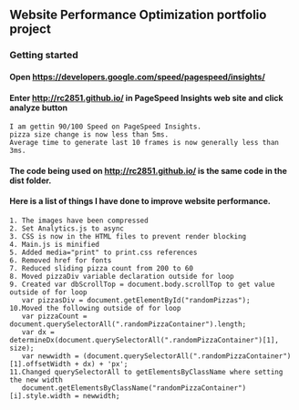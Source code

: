 ## Website Performance Optimization portfolio project

### Getting started

#### Open https://developers.google.com/speed/pagespeed/insights/

#### Enter http://rc2851.github.io/ in PageSpeed Insights web site and click analyze button

    I am gettin 90/100 Speed on PageSpeed Insights.
    pizza size change is now less than 5ms.
    Average time to generate last 10 frames is now generally less than 3ms.

#### The code being used on http://rc2851.github.io/ is the same code in the dist folder.
	
#### Here is a list of things I have done to improve website performance.

    1. The images have been compressed
    2. Set Analytics.js to async
    3. CSS is now in the HTML files to prevent render blocking
    4. Main.js is minified
    5. Added media="print" to print.css references
    6. Removed href for fonts
    7. Reduced sliding pizza count from 200 to 60
    8. Moved pizzaDiv variable declaration outside for loop  
    9. Created var dbScrollTop = document.body.scrollTop to get value outside of for loop
       var pizzasDiv = document.getElementById("randomPizzas");
    10.Moved the following outside of for loop
       var pizzaCount = document.querySelectorAll(".randomPizzaContainer").length;     
       var dx = determineDx(document.querySelectorAll(".randomPizzaContainer")[1], size);     
       var newwidth = (document.querySelectorAll(".randomPizzaContainer")[1].offsetWidth + dx) + 'px';
    11.Changed querySelectorAll to getElementsByClassName where setting the new width  
       document.getElementsByClassName("randomPizzaContainer")[i].style.width = newwidth; 
	


